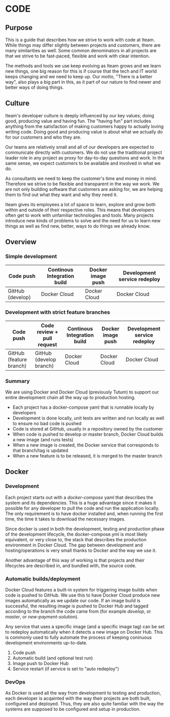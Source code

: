 # CODE

## Purpose

This is a guide that describes how we strive to work with code at Iteam. While things may differ slightly between projects and customers, there are many similarities as well. Some common denominators in all projects are that we strive to be fast-paced, flexible and work with clear intention.

The methods and tools we use keep evolving as Iteam grows and we learn new things, one big reason for this is if course that the tech and IT world keeps changing and we need to keep up. Our motto, "There is a better way", also plays a big part in this, as it part of our nature to find newer and better ways of doing things.

## Culture

Iteam's developer culture is deeply influenced by our key values; doing good, producing value and having fun. The "having fun" part includes anything from the satisfaction of making customers happy to actually loving writing code. Doing good and producing value is about what we actually do for our customers and who they are.

Our teams are relatively small and all of our developers are expected to communicate directly with customers. We do not use the traditional project leader role in any project as proxy for day-to-day questions and work. In the same sense, we expect customers to be available and involved in what we do.

As consultants we need to keep the customer's time and money in mind. Therefore we strive to be flexible and transparent in the way we work. We are not only building software that customers are asking for, we are helping them to find out what they want and why they need it.

Iteam gives its employees a lot of space to learn, explore and grow both within and outside of their respective roles. This means that developers often get to work with unfamiliar technologies and tools. Many projects introduce new kinds of problems to solve and the need for us to learn new things as well as find new, better, ways to do things we already know.

## Overview

### Simple development

| Code push | Continous Integration build | Docker image push | Development service redeploy
| ------------- | ------------- | ------------- | ------------- |
| GitHub (develop) | Docker Cloud | Docker Cloud | Docker Cloud |

### Development with strict feature branches

| Code push | Code review + pull request | Continous Integration build | Docker image push | Development service redeploy
| ------------- | ------------- | ------------- | ------------- | ------------- |
| GitHub (feature branch) | GitHub (develop branch) | Docker Cloud | Docker Cloud | Docker Cloud |

### Summary

We are using Docker and Docker Cloud (previously Tutum) to support our entire development chain all the way up to production hosting.

 - Each project has a docker-compose yaml that is runnable locally by developers
 - Development is done locally, unit tests are written and run locally as well to ensure no bad code is pushed
 - Code is stored at GitHub, usually in a repository owned by the customer
 - When code is pushed to develop or master branch, Docker Cloud builds a new image (and runs tests)
 - When a new image is created, the Docker service that corresponds to that branch/tag is updated
 - When a new feature is to be released, it is merged to the master branch

## Docker

### Development

Each project starts out with a *docker-compose* yaml that describes the system and its dependencies. This is a huge advantage since it makes it possible for any developer to pull the code and run the application locally. The only requirement is to have docker installed and, when running the first time, the time it takes to download the necessary images.

Since docker is used in both the development, testing and production phase of the development lifecycle, the docker-compose.yml is most likely equivalent, or very close to, the stack that describes the production environment in Docker Cloud. The gap between development and hosting/operations is very small thanks to Docker and the way we use it.

Another advantage of this way of working is that projects and their lifecycles are described in, and bundled with, the source code.

### Automatic builds/deployment

Docker Cloud features a built-in system for triggering image builds when code is pushed to GitHub. We use this to have Docker Cloud produce new images automatically as we update our code. If an image build is successful, the resulting image is pushed to Docker Hub and tagged according to the branch the code came from (for example *develop*, or *master*, or *new-payment-solution*).

Any service that uses a specific image (and a specific image tag) can be set to redeploy automatically when it detects a new image on Docker Hub. This is commonly used to fully automate the process of keeping coninuous development environments up-to-date.

 1. Code push
 2. Automatic build (and optional test run)
 3. Image push to Docker Hub
 4. Service restart (if service is set to "auto redeploy")

### DevOps

As Docker is used all the way from development to testing and production, each developer is acqainted with the way their projects are both built, configured and deployed. Thus, they are also quite familiar with the way the systems are supposed to be configured and setup in production.

